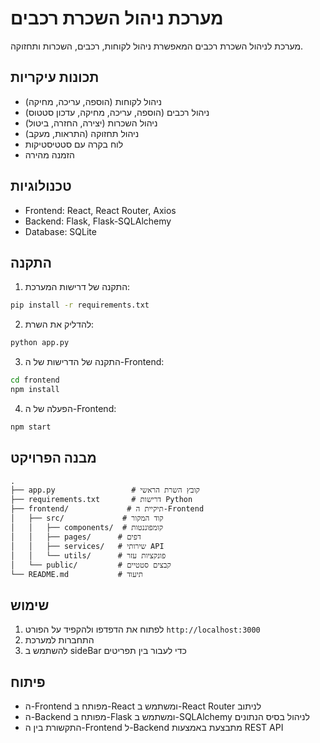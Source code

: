 # מערכת ניהול השכרת רכבים

מערכת לניהול השכרת רכבים המאפשרת ניהול לקוחות, רכבים, השכרות ותחזוקה.

## תכונות עיקריות

- ניהול לקוחות (הוספה, עריכה, מחיקה)
- ניהול רכבים (הוספה, עריכה, מחיקה, עדכון סטטוס)
- ניהול השכרות (יצירה, החזרה, ביטול)
- ניהול תחזוקה (התראות, מעקב)
- לוח בקרה עם סטטיסטיקות
- הזמנה מהירה

## טכנולוגיות

- Frontend: React, React Router, Axios
- Backend: Flask, Flask-SQLAlchemy
- Database: SQLite

## התקנה

1. התקנה של דרישות המערכת:
```bash
pip install -r requirements.txt
```

2. להדליק את השרת:
```bash
python app.py
```

3. התקנה של  הדרישות של ה-Frontend:
```bash
cd frontend
npm install
```

4. הפעלה של  ה-Frontend:
```bash
npm start
```

## מבנה הפרויקט

```
.
├── app.py                 # קובץ השרת הראשי
├── requirements.txt       # דרישות Python
├── frontend/             # תיקיית ה-Frontend
│   ├── src/             # קוד המקור
│   │   ├── components/  # קומפוננטות
│   │   ├── pages/      # דפים
│   │   ├── services/   # שירותי API
│   │   └── utils/      # פונקציות עזר
│   └── public/         # קבצים סטטיים
└── README.md           # תיעוד
```

## שימוש

1. לפתוח את הדפדפו ולהקפיד על הפורט `http://localhost:3000`
2. התחברות למערכת
3. להשתמש ב sideBar כדי לעבור בין תפריטים

## פיתוח

- ה-Frontend מפותח ב-React ומשתמש ב-React Router לניתוב
- ה-Backend מפותח ב-Flask ומשתמש ב-SQLAlchemy לניהול בסיס הנתונים
- התקשורת בין ה-Frontend ל-Backend מתבצעת באמצעות REST API
